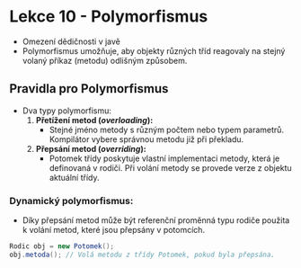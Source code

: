 # Lekce 10 - Polymorfismus
- Omezení dědičnosti v javě
- Polymorfismus umožňuje, aby objekty různých tříd reagovaly na stejný volaný příkaz (metodu) odlišným způsobem.
## Pravidla pro Polymorfismus
- Dva typy polymorfismu:
    1. **Přetížení metod (*overloading*):**
        - Stejné jméno metody s různým počtem nebo typem parametrů. Kompilátor vybere správnou metodu již při překladu.
    2. **Přepsání metod (*overriding*):**
        - Potomek třídy poskytuje vlastní implementaci metody, která je definovaná v rodiči. Při volání metody se provede verze z objektu aktuální třídy.
### Dynamický polymorfismus:
- Díky přepsání metod může být referenční proměnná typu rodiče použita k volání metod, které jsou přepsány v potomcích.
```java
Rodic obj = new Potomek();
obj.metoda(); // Volá metodu z třídy Potomek, pokud byla přepsána.
```